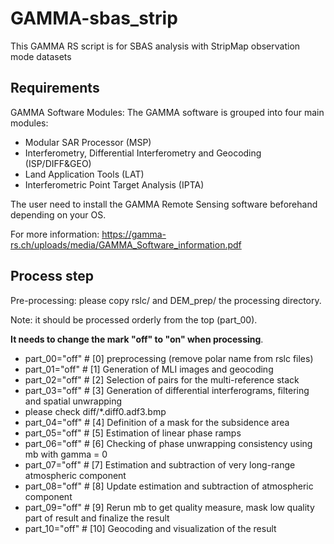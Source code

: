 # GAMMA-sbas_strip
This GAMMA RS script is for SBAS analysis with StripMap observation mode datasets

## Requirements
GAMMA Software Modules:
The GAMMA software is grouped into four main modules:
- Modular SAR Processor (MSP)
- Interferometry, Differential Interferometry and Geocoding (ISP/DIFF&GEO)
- Land Application Tools (LAT)
- Interferometric Point Target Analysis (IPTA)

The user need to install the GAMMA Remote Sensing software beforehand depending on your OS.

For more information: https://gamma-rs.ch/uploads/media/GAMMA_Software_information.pdf

## Process step

Pre-processing: please copy rslc/ and DEM_prep/ the processing directory.

Note: it should be processed orderly from the top (part_00).

**It needs to change the mark "off" to "on" when processing**.

- part_00="off" # [0] preprocessing (remove polar name from rslc files)
- part_01="off" # [1] Generation of MLI images and geocoding
- part_02="off"	# [2] Selection of pairs for the multi-reference stack
- part_03="off"	# [3] Generation of differential interferograms, filtering and spatial unwrapping
- please check diff/*.diff0.adf3.bmp
- part_04="off" # [4] Definition of a mask for the subsidence area
- part_05="off" # [5] Estimation of linear phase ramps
- part_06="off"	# [6] Checking of phase unwrapping consistency using mb with gamma = 0
- part_07="off"	# [7] Estimation and subtraction of very long-range atmospheric component
- part_08="off"	# [8] Update estimation and subtraction of atmospheric component
- part_09="off"	# [9] Rerun mb to get quality measure, mask low quality part of result and finalize the result
- part_10="off"	# [10] Geocoding and visualization of the result
